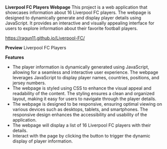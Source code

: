 **Liverpool FC Players Webpage**
This project is a web application that showcases information about 16 Liverpool FC players. The webpage is designed to dynamically generate and display player details using JavaScript. It provides an interactive and visually appealing interface for users to explore information about their favorite football players.

https://ragun11.github.io/Liverpool-FC/


**Preview**
Liverpool FC Players

**Features**
- The player information is dynamically generated using JavaScript, allowing for a seamless and interactive user experience. The webpage leverages JavaScript to display player names, countries, positions, and jersey numbers.
- The webpage is styled using CSS to enhance the visual appeal and readability of the content. The styling ensures a clean and organized layout, making it easy for users to navigate through the player details.
- The webpage is designed to be responsive, ensuring optimal viewing on various devices such as desktops, tablets, and smartphones. The responsive design enhances the accessibility and usability of the application.
- The webpage will display a list of 16 Liverpool FC players with their details.
- Interact with the page by clicking the button to trigger the dynamic display of player information.
